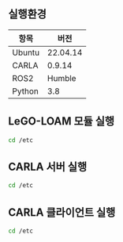 ## 실행환경
| 항목       | 버전  |
|-----------|-------|
| Ubuntu     | 22.04.14 |
| CARLA    | 0.9.14 |
| ROS2      | Humble |
| Python    | 3.8   |

## LeGO-LOAM 모듈 실행
```bash
cd /etc
```
## CARLA 서버 실행
```bash
cd /etc
```
## CARLA 클라이언트 실행
```bash
cd /etc
```
